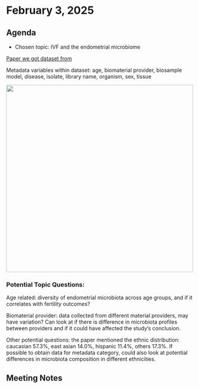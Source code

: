 # February 3, 2025

## Agenda
- Chosen topic: IVF and the endometrial microbiome
  
[Paper we got dataset from](https://microbiomejournal.biomedcentral.com/articles/10.1186/s40168-021-01184-w)

Metadata variables within dataset: age, biomaterial provider, biosample model, disease, isolate, library name, organism, sex, tissue

<img src="file-path-within-your-repository/img.png" height="500" width="500">


### Potential Topic Questions: 
Age related: diversity of endometrial microbiota across age groups, and if it correlates with fertility outcomes?

Biomaterial provider: data collected from different material providers, may have variation? Can look at if there is difference in microbiota profiles between providers and if it could have affected the study’s conclusion. 

Other potential questions: the paper mentioned the ethnic distribution: caucasian 57.3%, east asian 14.0%, hispanic 11.4%, others 17.3%. If possible to obtain data for metadata category, could also look at potential differences in microbiota composition in different ethnicities.

## Meeting Notes




